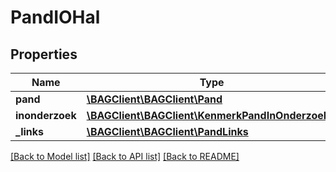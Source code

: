 # PandIOHal

## Properties
Name | Type | Description | Notes
------------ | ------------- | ------------- | -------------
**pand** | [**\BAGClient\BAGClient\Pand**](Pand.md) |  | 
**inonderzoek** | [**\BAGClient\BAGClient\KenmerkPandInOnderzoek[]**](KenmerkPandInOnderzoek.md) |  | [optional] 
**_links** | [**\BAGClient\BAGClient\PandLinks**](PandLinks.md) |  | [optional] 

[[Back to Model list]](../../README.md#documentation-for-models) [[Back to API list]](../../README.md#documentation-for-api-endpoints) [[Back to README]](../../README.md)

